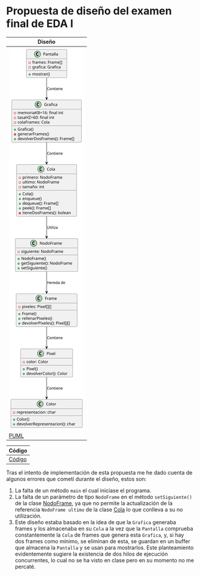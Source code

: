 # Propuesta de diseño del examen final de EDA I

| Diseño                |
|-----------------------|
| ![Diagrama](diagrama/diagrama.svg) |
| [PUML](diagrama/diagrama.puml) |

| Código                |
|-----------------------|
| [Código](src) |

Tras el intento de implementación de esta propuesta me he dado cuenta de algunos errores que cometí durante el diseño, estos son:

1. La falta de un método `main` el cual iniciase el programa.
2. La falta de un parámetro de tipo `NodoFrame` en el método `setSiguiente()` de la clase [NodoFrame](src/NodoFrame.java), ya que no permite la actualización de la referencia `NodoFrame ultimo` de la clase [Cola](src/Cola.java) lo que conlleva a su no utilización.
3. Este diseño estaba basado en la idea de que la `Grafica` generaba frames y los almacenaba en su `Cola` a la vez que la `Pantalla` comprueba constantemente la `Cola` de frames que genera esta `Grafica`, y, si hay dos frames como mínimo, se eliminan de esta, se guardan en un buffer que almacena la `Pantalla` y se usan para mostrarlos. Este planteamiento evidentemente sugiere la existencia de dos hilos de ejecución concurrentes, lo cual no se ha visto en clase pero en su momento no me percaté.

